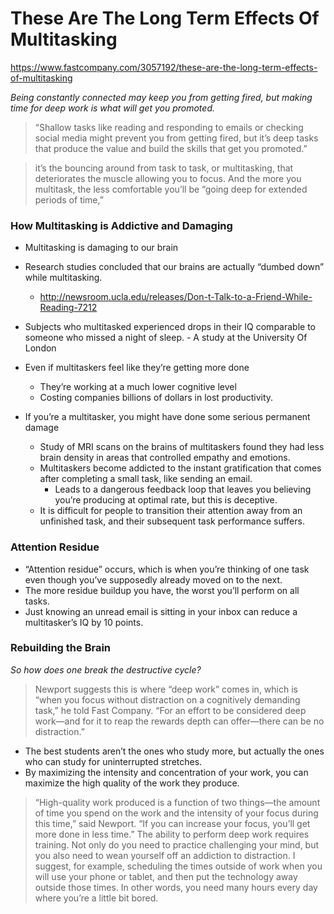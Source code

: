 # These Are The Long Term Effects Of Multitasking

https://www.fastcompany.com/3057192/these-are-the-long-term-effects-of-multitasking

*Being constantly connected may keep you from getting fired, but making time for deep work is what will get you promoted.*

> “Shallow tasks like reading and responding to emails or checking social media might prevent you from getting fired, but it’s deep tasks that produce the value and build the skills that get you promoted.”

>  it’s the bouncing around from task to task, or multitasking, that deteriorates the muscle allowing you to focus. And the more you multitask, the less comfortable you’ll be “going deep for extended periods of time,”

### How Multitasking is Addictive and Damaging

- Multitasking is damaging to our brain
- Research studies concluded that our brains are actually “dumbed down” while multitasking.
  - http://newsroom.ucla.edu/releases/Don-t-Talk-to-a-Friend-While-Reading-7212
- Subjects who multitasked experienced drops in their IQ comparable to someone who missed a night of sleep. - A study at the University Of London
- Even if multitaskers feel like they’re getting more done
  - They’re working at a much lower cognitive level
  - Costing companies billions of dollars in lost productivity.

- If you’re a multitasker, you might have done some serious permanent damage
  -  Study of MRI scans on the brains of multitaskers found they had less brain density in areas that controlled empathy and emotions.
  - Multitaskers become addicted to the instant gratification that comes after completing a small task, like sending an email.
    - Leads to a dangerous feedback loop that leaves you believing you’re producing at optimal rate, but this is deceptive.
  - It is difficult for people to transition their attention away from an unfinished task, and their subsequent task performance suffers.

### Attention Residue
- “Attention residue” occurs, which is when you’re thinking of one task even though you’ve supposedly already moved on to the next.
- The more residue buildup you have, the worst you’ll perform on all tasks.
- Just knowing an unread email is sitting in your inbox can reduce a multitasker’s IQ by 10 points.

### Rebuilding the Brain
*So how does one break the destructive cycle?*

> Newport suggests this is where “deep work” comes in, which is “when you focus without distraction on a cognitively demanding task,” he told Fast Company. “For an effort to be considered deep work—and for it to reap the rewards depth can offer—there can be no distraction.”

- The best students aren’t the ones who study more, but actually the ones who can study for uninterrupted stretches.
- By maximizing the intensity and concentration of your work, you can maximize the high quality of the work they produce.

> “High-quality work produced is a function of two things—the amount of time you spend on the work and the intensity of your focus during this time,” said Newport.
> “If you can increase your focus, you’ll get more done in less time.”
> The ability to perform deep work requires training. Not only do you need to practice challenging your mind, but you also need to wean yourself off an addiction to distraction. I suggest, for example, scheduling the times outside of work when you will use your phone or tablet, and then put the technology away outside those times. In other words, you need many hours every day where you’re a little bit bored.

